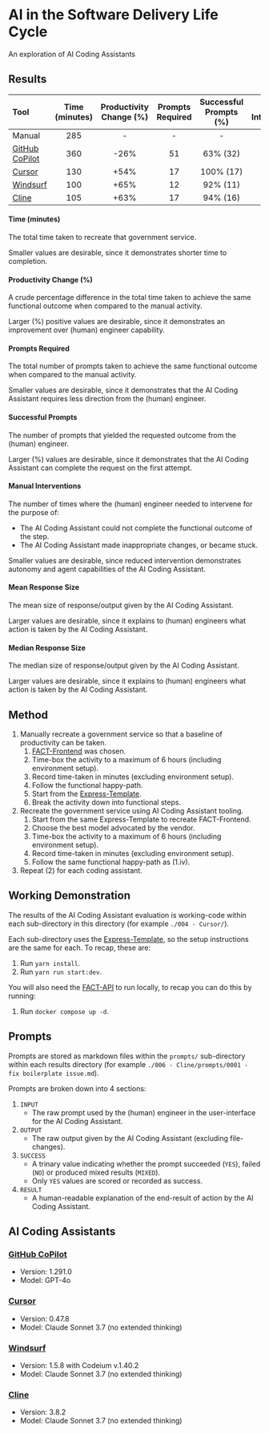 # AI in the Software Delivery Life Cycle
An exploration of AI Coding Assistants

## Results
| Tool                                                  | Time (minutes)  | Productivity Change (%) | Prompts Required | Successful Prompts (%) | Manual Interventions | Mean Response Size | Median Response Size | 
| :---------------------------------------------------- | :-------------: | :---------------------: | :--------------: | :--------------------: | :------------------: | :----------------: | :------------------: | 
| Manual                                                |       285       |            -            |        -         |            -           |          -           |        -           |         -            | 
| [GitHub CoPilot](https://github.com/features/copilot) |       360       |           -26%          |        51        |        63% (32)        |          4           |        129         |         97           | 
| [Cursor](https://www.cursor.com/)                     |       130       |           +54%          |        17        |        100% (17)       |          0           |        1338        |         1135         | 
| [Windsurf](https://codeium.com/windsurf)              |       100       |           +65%          |        12        |        92% (11)        |          1           |        3891        |         2812         | 
| [Cline](https://cline.bot/)                           |       105       |           +63%          |        17        |        94% (16)        |          0           |        5472        |         4950         | 

#### Time (minutes)
The total time taken to recreate that government service.

Smaller values are desirable, since it demonstrates shorter time to completion.

#### Productivity Change (%)
A crude percentage difference in the total time taken to achieve the same functional outcome when compared to the manual activity.

Larger (%) positive values are desirable, since it demonstrates an improvement over (human) engineer capability.

#### Prompts Required
The total number of prompts taken to achieve the same functional outcome when compared to the manual activity.

Smaller values are desirable, since it demonstrates that the AI Coding Assistant requires less direction from the (human) engineer.

#### Successful Prompts
The number of prompts that yielded the requested outcome from the (human) engineer.

Larger (%) values are desirable, since it demonstrates that the AI Coding Assistant can complete the request on the first attempt.

#### Manual Interventions
The number of times where the (human) engineer needed to intervene for the purpose of:

* The AI Coding Assistant could not complete the functional outcome of the step.
* The AI Coding Assistant made inappropriate changes, or became stuck.

Smaller values are desirable, since reduced intervention demonstrates autonomy and agent capabilities of the AI Coding Assistant.
 
#### Mean Response Size
The mean size of response/output given by the AI Coding Assistant.

Larger values are desirable, since it explains to (human) engineers what action is taken by the AI Coding Assistant.

#### Median Response Size
The median size of response/output given by the AI Coding Assistant.

Larger values are desirable, since it explains to (human) engineers what action is taken by the AI Coding Assistant.

## Method

1. Manually recreate a government service so that a baseline of productivity can be taken.
    1. [FACT-Frontend](https://github.com/hmcts/fact-frontend) was chosen.
    2. Time-box the activity to a maximum of 6 hours (including environment setup).
    3. Record time-taken in minutes (excluding environment setup).
    4. Follow the functional happy-path.
    5. Start from the [Express-Template](https://github.com/hmcts/expressjs-template).
    6. Break the activity down into functional steps.
2. Recreate the government service using AI Coding Assistant tooling.
    1. Start from the same Express-Template to recreate FACT-Frontend.
    2. Choose the best model advocated by the vendor.
    3. Time-box the activity to a maximum of 6 hours (including environment setup).
    4. Record time-taken in minutes (excluding environment setup).
    5. Follow the same functional happy-path as (1.iv).
3. Repeat (2) for each coding assistant.
 
## Working Demonstration

The results of the AI Coding Assistant evaluation is working-code within each sub-directory in this directory (for example `./004 - Cursor/`).

Each sub-directory uses the [Express-Template](https://github.com/hmcts/expressjs-template), so the setup instructions are the same for each. To recap, these are:

1. Run `yarn install`.
2. Run `yarn run start:dev`.

You will also need the [FACT-API](https://github.com/hmcts/fact-api) to run locally, to recap you can do this by running:

1. Run `docker compose up -d`.

## Prompts

Prompts are stored as markdown files within the `prompts/` sub-directory within each results directory (for example `./006 - Cline/prompts/0001 - fix boilerplate issue.md`).

Prompts are broken down into 4 sections:

1. `INPUT`
    * The raw prompt used by the (human) engineer in the user-interface for the AI Coding Assistant.
2. `OUTPUT`
    * The raw output given by the AI Coding Assistant (excluding file-changes).
3. `SUCCESS`
    * A trinary value indicating whether the prompt succeeded (`YES`), failed (`NO`) or produced mixed results (`MIXED`).
    * Only `YES` values are scored or recorded as success.
4. `RESULT`
    * A human-readable explanation of the end-result of action by the AI Coding Assistant.

## AI Coding Assistants

### [GitHub CoPilot](https://github.com/features/copilot)
* Version: 1.291.0
* Model: GPT-4o

### [Cursor](https://www.cursor.com/)
* Version: 0.47.8
* Model: Claude Sonnet 3.7 (no extended thinking)

### [Windsurf](https://codeium.com/windsurf)
* Version: 1.5.8 with Codeium v.1.40.2
* Model: Claude Sonnet 3.7 (no extended thinking)

### [Cline](https://cline.bot/)
* Version: 3.8.2
* Model: Claude Sonnet 3.7 (no extended thinking)




